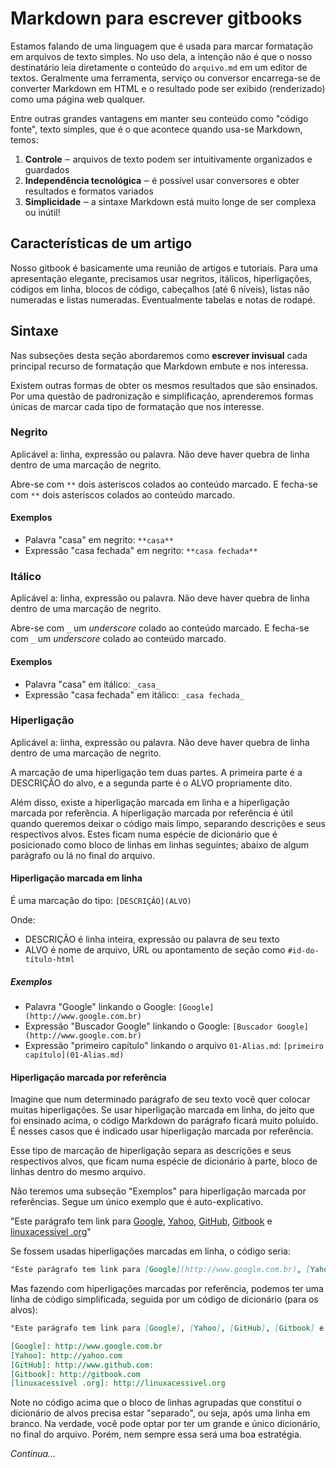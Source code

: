 # Markdown para escrever gitbooks

Estamos falando de uma linguagem que é usada para marcar formatação em arquivos de texto simples. No uso dela, a intenção não é que o nosso destinatário leia diretamente o conteúdo do `arquivo.md` em um editor de textos. Geralmente uma ferramenta, serviço ou conversor encarrega-se de converter Markdown em HTML e o resultado pode ser exibido (renderizado) como uma página web qualquer.

Entre outras grandes vantagens em manter seu conteúdo como "código fonte", texto simples, que é o que acontece quando usa-se Markdown, temos:

1. **Controle** ‒ arquivos de texto podem ser intuitivamente organizados e guardados
2. **Independência tecnológica** ‒ é possível usar conversores e obter resultados e formatos variados
3. **Simplicidade** ‒ a sintaxe Markdown está muito longe de ser complexa ou inútil!

## Características de um artigo

Nosso gitbook é basicamente uma reunião de artigos e tutoriais. Para uma apresentação elegante, precisamos usar negritos, itálicos, hiperligações, códigos em linha, blocos de código, cabeçalhos (até 6 níveis), listas não numeradas e listas numeradas. Eventualmente tabelas e notas de rodapé.

## Sintaxe

Nas subseções desta seção abordaremos como **escrever invisual** cada principal recurso de formatação que Markdown embute e nos interessa.

Existem outras formas de obter os mesmos resultados que são ensinados. Por uma questão de padronização e simplificação, aprenderemos formas únicas de marcar cada tipo de formatação que nos interesse.

### Negrito

Aplicável a: linha, expressão ou palavra. Não deve haver quebra de linha dentro de uma marcação de negrito.

Abre-se com `**` dois asteriscos colados ao conteúdo marcado. E fecha-se com `**` dois asteriscos colados ao conteúdo marcado.

#### Exemplos

- Palavra "casa" em negrito: `**casa**`
- Expressão "casa fechada" em negrito: `**casa fechada**`

### Itálico

Aplicável a: linha, expressão ou palavra. Não deve haver quebra de linha dentro de uma marcação de negrito.

Abre-se com `_` um _underscore_ colado ao conteúdo marcado. E fecha-se com `_` um _underscore_ colado ao conteúdo marcado.

#### Exemplos

- Palavra "casa" em itálico: `_casa_`
- Expressão "casa fechada" em itálico: `_casa fechada_`

### Hiperligação

Aplicável a: linha, expressão ou palavra. Não deve haver quebra de linha dentro de uma marcação de negrito.

A marcação de uma hiperligação tem duas partes. A primeira parte é a DESCRIÇÃO do alvo, e a segunda parte é o ALVO propriamente dito.

Além disso, existe a hiperligação marcada em linha e a hiperligação marcada por referência. A hiperligação marcada por referência é útil quando queremos deixar o código mais limpo, separando descrições e seus respectivos alvos. Estes ficam numa espécie de dicionário que é posicionado como bloco de linhas em linhas seguintes; abaixo de algum parágrafo ou lá no final do arquivo.

#### Hiperligação marcada em linha

É uma marcação do tipo: `[DESCRIÇÂO](ALVO)`

Onde:

- DESCRIÇÃO é linha inteira, expressão ou palavra de seu texto
- ALVO é nome de arquivo, URL ou apontamento de seção como `#id-do-título-html`

##### Exemplos

- Palavra "Google" linkando o Google: `[Google](http://www.google.com.br)`
- Expressão "Buscador Google" linkando o Google: `[Buscador Google](http://www.google.com.br)`
- Expressão "primeiro capítulo" linkando o arquivo `01-Alias.md`: `[primeiro capítulo](01-Alias.md)`

#### Hiperligação marcada por referência

Imagine que num determinado parágrafo de seu texto você quer colocar muitas hiperligações. Se usar hiperligação marcada em linha, do jeito que foi ensinado acima, o código Markdown do parágrafo ficará muito poluído. É nesses casos que é indicado usar hiperligação marcada por referência.

Esse tipo de marcação de hiperligação separa as descrições e seus respectivos alvos, que ficam numa espécie de dicionário à parte, bloco de linhas dentro do mesmo arquivo.

Não teremos uma subseção "Exemplos" para hiperligação marcada por referências. Segue um único exemplo que é auto-explicativo.

"Este parágrafo tem link para [Google](http://www.google.com.br), [Yahoo](http://yahoo.com), [GitHub](http://www.github.com), [Gitbook](http://gitbook.com) e [linuxacessível .org](http://linuxacessivel.org)"

Se fossem usadas hiperligações marcadas em linha, o código seria:

```markdown
"Este parágrafo tem link para [Google](http://www.google.com.br), [Yahoo](http://yahoo.com), [GitHub](http://www.github.com), [Gitbook](http://gitbook.com) e [linuxacessível .org](http://linuxacessivel.org)"
```

Mas fazendo com hiperligações marcadas por referência, podemos ter uma linha de código simplificada, seguida por um código de dicionário (para os alvos):

```markdown
"Este parágrafo tem link para [Google], [Yahoo], [GitHub], [Gitbook] e [linuxacessível .org]"

[Google]: http://www.google.com.br
[Yahoo]: http://yahoo.com
[GitHub]: http://www.github.com:
[Gitbook]: http://gitbook.com
[linuxacessível .org]: http://linuxacessivel.org
```

Note no código acima que o bloco de linhas agrupadas que constitui o dicionário de alvos precisa estar "separado", ou seja, após uma linha em branco. Na verdade, você pode optar por ter um grande e único dicionário, no final do arquivo. Porém, nem sempre essa será uma boa estratégia.

_Continua..._